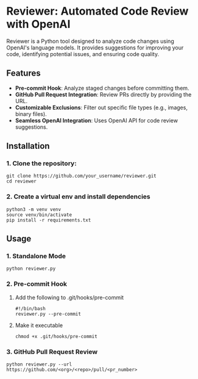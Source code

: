 # Reviewer: Automated Code Review with OpenAI

Reviewer is a Python tool designed to analyze code changes using OpenAI's language models. 
It provides suggestions for improving your code, identifying potential issues, and ensuring code quality.

## Features

- **Pre-commit Hook**: Analyze staged changes before committing them.
- **GitHub Pull Request Integration**: Review PRs directly by providing the URL.
- **Customizable Exclusions**: Filter out specific file types (e.g., images, binary files).
- **Seamless OpenAI Integration**: Uses OpenAI API for code review suggestions.

## Installation

### 1. Clone the repository:

   ```
   git clone https://github.com/your_username/reviewer.git
   cd reviewer
   ```

### 2. Create a virtual env and install dependencies

    python3 -m venv venv
    source venv/bin/activate
    pip install -r requirements.txt

## Usage

### 1. Standalone Mode

    python reviewer.py

### 2. Pre-commit Hook

1. Add the following to .git/hooks/pre-commit

    ```
    #!/bin/bash
    reviewer.py --pre-commit
    ```

2. Make it executable

   ```
   chmod +x .git/hooks/pre-commit
   ```
    
### 3. GitHub Pull Request Review

    python reviewer.py --url https://github.com/<org>/<repo>/pull/<pr_number>

    
